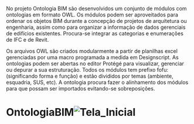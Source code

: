 No projeto Ontologia BIM são desenvolvidos um conjunto de módulos com ontologias em formato OWL. Os módulos podem ser aproveitados 
para ordenar os objetos BIM durante a concepção de projetos de arquitetura ou engenharia, assim como para organizar 
a informação de dados gerenciais de edifícios existentes. Procura-se integrar as categorias e enumerações de IFC e de Revit. 

Os arquivos OWL são criados modularmente a partir de planilhas excel gerenciadas por uma macro programada a medida em Designscript. 
As ontologias podem ser abertas no editor Protégé para visualizar, gerenciar ou depurar a sua estruturação. 
Todos os módulos tem prefixo fofu: (significando forma e função) e estão divididos por temas (ambiente, esquadria, SUS, etc).
A ontologia procura fazer o alinhamento dos módulos para que possam ser importados evitando-se sobreposições.

# OntologiaBIM![Tela_Inicial](https://user-images.githubusercontent.com/9437020/222983171-262a7405-fc43-4cf9-8c71-1e4c825daea0.PNG)
